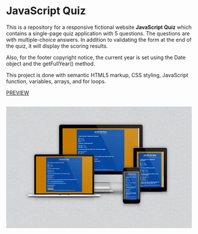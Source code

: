 # JavaScript Quiz
This is a repository for a responsive fictional website **JavaScript Quiz** which contains a single-page quiz application with 5 questions. 
The questions are with multiple-choice answers.
In addition to validating the form at the end of the quiz, it will display the scoring results.

Also, for the footer copyright notice, the current year is set using the Date object and the getFullYear() method.

This project is done with semantic HTML5 markup, CSS styling, JavaScript function, variables, arrays, and for loops.

[PREVIEW](https://full-stack-web-developer-and-designer.github.io/javascript-quiz.html/)
##
[![Mirnes Glamočić](/mockup-javascript-quiz.webp)](https://full-stack-web-developer-and-designer.github.io/javascript-quiz.html)

